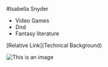#Isabella Snyder

* Video Games
* Dnd
* Fantasy literature

[Relative Link](Technical Background)

![This is an image](https://i.pinimg.com/736x/5d/e2/4d/5de24da0c7b8667adbd0a6ecf6af2246.jpg)
